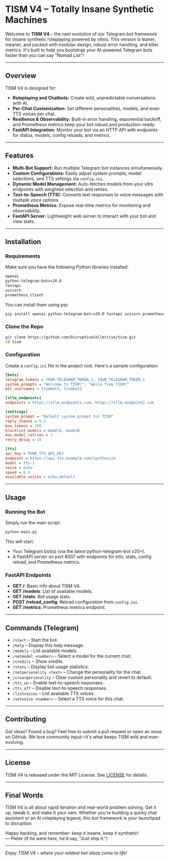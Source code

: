 # TISM V4 – Totally Insane Synthetic Machines

Welcome to **TISM V4** – the next evolution of our Telegram bot framework for insane synthetic roleplaying powered by vllms. This version is leaner, meaner, and packed with modular design, robust error handling, and killer metrics. It's built to help you bootstrap your AI-powered Telegram bots faster than you can say "Nomad List"!

---

## Overview

TISM V4 is designed for:
- **Roleplaying and Chatbots:** Create wild, unpredictable conversations with AI.
- **Per-Chat Customization:** Set different personalities, models, and even TTS voices per chat.
- **Resilience & Observability:** Built-in error handling, exponential backoff, and Prometheus metrics keep your bot robust and production-ready.
- **FastAPI Integration:** Monitor your bot via an HTTP API with endpoints for status, models, config reloads, and metrics.

---

## Features

- **Multi-Bot Support:** Run multiple Telegram bot instances simultaneously.
- **Custom Configurations:** Easily adjust system prompts, model selections, and TTS settings via `config.ini`.
- **Dynamic Model Management:** Auto-fetches models from your vllm endpoints with weighted selection and retries.
- **Text-to-Speech (TTS):** Converts text responses to voice messages with multiple voice options.
- **Prometheus Metrics:** Expose real-time metrics for monitoring and observability.
- **FastAPI Server:** Lightweight web server to interact with your bot and view stats.

---

## Installation

### Requirements

Make sure you have the following Python libraries installed:

```txt
openai
python-telegram-bot>=20.0
fastapi
uvicorn
prometheus_client
```

You can install them using pip:

```bash
pip install openai python-telegram-bot>=20.0 fastapi uvicorn prometheus_client
```

### Clone the Repo

```bash
git clone https://github.com/DisruptiveCollective/tism.git
cd tism
```

### Configuration

Create a `config.ini` file in the project root. Here's a sample configuration:

```ini
[bots]
telegram_tokens = YOUR_TELEGRAM_TOKEN_1, YOUR_TELEGRAM_TOKEN_2
system_prompts = "Welcome to TISM!", "Hello from TISM!"
bot_usernames = tismbot1, tismbot2

[vllm_endpoints]
endpoints = https://vllm.endpoint1.com, https://vllm.endpoint2.com

[settings]
system_prompt = "Default system prompt for TISM"
reply_chance = 0.1
max_tokens = 200
blacklist_models = modelA, modelB
max_model_retries = 3
retry_delay = 10

[tts]
api_key = YOUR_TTS_API_KEY
endpoint = https://api.tts.example.com/synthesize
model = tts-1
voice = echo
speed = 0.9
available_voices = echo,default
```

---

## Usage

### Running the Bot

Simply run the main script:

```bash
python main.py
```

This will start:
- Your Telegram bot(s) (via the latest python-telegram-bot v20+).
- A FastAPI server on port 8007 with endpoints for info, stats, config reload, and Prometheus metrics.

### FastAPI Endpoints

- **GET /**: Basic info about TISM V4.
- **GET /models**: List of available models.
- **GET /stats**: Bot usage stats.
- **POST /reload_config**: Reload configuration from `config.ini`.
- **GET /metrics**: Prometheus metrics endpoint.

---

## Commands (Telegram)

- `/start` – Start the bot.
- `/help` – Display this help message.
- `/models` – List available models.
- `/setmodel <number>` – Select a model for the current chat.
- `/credits` – Show credits.
- `/stats` – Display bot usage statistics.
- `/setpersonality <text>` – Change the personality for the chat.
- `/clearpersonality` – Clear custom personality and revert to default.
- `/tts_on` – Enable text-to-speech responses.
- `/tts_off` – Disable text-to-speech responses.
- `/listvoices` – List available TTS voices.
- `/setvoice <number>` – Select a TTS voice for this chat.

---

## Contributing

Got ideas? Found a bug? Feel free to submit a pull request or open an issue on GitHub. We love community input—it's what keeps TISM wild and ever-evolving.

---

## License

TISM V4 is released under the MIT License. See [LICENSE](LICENSE) for details.

---

## Final Words

TISM V4 is all about rapid iteration and real-world problem solving. Get it up, tweak it, and make it your own. Whether you're building a quirky chat assistant or an AI roleplaying legend, this bot framework is your launchpad to disruption.

Happy hacking, and remember: keep it insane, keep it synthetic!  
— Pieter (if he were here, he'd say, "Just ship it.")

---

*Enjoy TISM V4 – where your wildest bot ideas come to life!*
